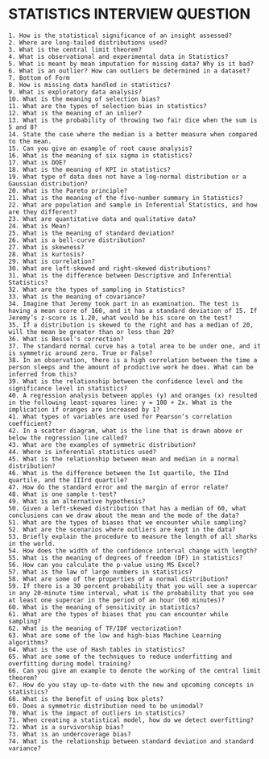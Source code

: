 # STATISTICS INTERVIEW QUESTION 
    1. How is the statistical significance of an insight assessed?
    2. Where are long-tailed distributions used?
    3. What is the central limit theorem?
    4. What is observational and experimental data in Statistics?
    5. What is meant by mean imputation for missing data? Why is it bad?
    6. What is an outlier? How can outliers be determined in a dataset?
    7. Bottom of Form
    8. How is missing data handled in statistics?
    9. What is exploratory data analysis?
    10. What is the meaning of selection bias?
    11. What are the types of selection bias in statistics?
    12. What is the meaning of an inlier?
    13. What is the probability of throwing two fair dice when the sum is 5 and 8?
    14. State the case where the median is a better measure when compared to the mean.
    15. Can you give an example of root cause analysis?
    16. What is the meaning of six sigma in statistics?
    17. What is DOE?
    18. What is the meaning of KPI in statistics?
    19. What type of data does not have a log-normal distribution or a Gaussian distribution?
    20. What is the Pareto principle?
    21. What is the meaning of the five-number summary in Statistics?
    22. What are population and sample in Inferential Statistics, and how are they different?
    23. What are quantitative data and qualitative data?
    24. What is Mean?
    25. What is the meaning of standard deviation?
    26. What is a bell-curve distribution?
    27. What is skewness?
    28. What is kurtosis?
    29. What is correlation?
    30. What are left-skewed and right-skewed distributions?
    31. What is the difference between Descriptive and Inferential Statistics?
    32. What are the types of sampling in Statistics?
    33. What is the meaning of covariance?
    34. Imagine that Jeremy took part in an examination. The test is having a mean score of 160, and it has a standard deviation of 15. If Jeremy’s z-score is 1.20, what would be his score on the test?
    35. If a distribution is skewed to the right and has a median of 20, will the mean be greater than or less than 20?
    36. What is Bessel's correction?
    37. The standard normal curve has a total area to be under one, and it is symmetric around zero. True or False?
    38. In an observation, there is a high correlation between the time a person sleeps and the amount of productive work he does. What can be inferred from this?
    39. What is the relationship between the confidence level and the significance level in statistics?
    40. A regression analysis between apples (y) and oranges (x) resulted in the following least-squares line: y = 100 + 2x. What is the implication if oranges are increased by 1?
    41. What types of variables are used for Pearson’s correlation coefficient?
    42. In a scatter diagram, what is the line that is drawn above or below the regression line called?
    43. What are the examples of symmetric distribution?
    44. Where is inferential statistics used?
    45. What is the relationship between mean and median in a normal distribution?
    46. What is the difference between the Ist quartile, the IInd quartile, and the IIIrd quartile?
    47. How do the standard error and the margin of error relate?
    48. What is one sample t-test?
    49. What is an alternative hypothesis?
    50. Given a left-skewed distribution that has a median of 60, what conclusions can we draw about the mean and the mode of the data?
    51. What are the types of biases that we encounter while sampling?
    52. What are the scenarios where outliers are kept in the data?
    53. Briefly explain the procedure to measure the length of all sharks in the world.
    54. How does the width of the confidence interval change with length?
    55. What is the meaning of degrees of freedom (DF) in statistics?
    56. How can you calculate the p-value using MS Excel?
    57. What is the law of large numbers in statistics?
    58. What are some of the properties of a normal distribution?
    59. If there is a 30 percent probability that you will see a supercar in any 20-minute time interval, what is the proba­bility that you see at least one supercar in the period of an hour (60 minutes)?
    60. What is the meaning of sensitivity in statistics?
    61. What are the types of biases that you can encounter while sampling?
    62. What is the meaning of TF/IDF vectorization?
    63. What are some of the low and high-bias Machine Learning algorithms?
    64. What is the use of Hash tables in statistics?
    65. What are some of the techniques to reduce underfitting and overfitting during model training?
    66. Can you give an example to denote the working of the central limit theorem?
    67. How do you stay up-to-date with the new and upcoming concepts in statistics?
    68. What is the benefit of using box plots?
    69. Does a symmetric distribution need to be unimodal?
    70. What is the impact of outliers in statistics?
    71. When creating a statistical model, how do we detect overfitting?
    72. What is a survivorship bias?
    73. What is an undercoverage bias?
    74. What is the relationship between standard deviation and standard variance?
